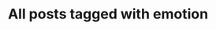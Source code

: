 ---
layout: tag
title: "All posts tagged with emotion"
permalink: /weblog/tags/emotion/
taxonomy: emotion
---